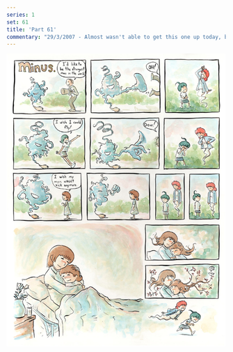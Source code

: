 ```yaml
---
series: 1
set: 61
title: 'Part 61'
commentary: "29/3/2007 - Almost wasn't able to get this one up today, but I did.Have a box full of illustration boards now, so probably it will be a while before I run out? I'm pretty tired so that's it!"
---
```


![](../../../../assets/minus/part-61/minus61.jpg)